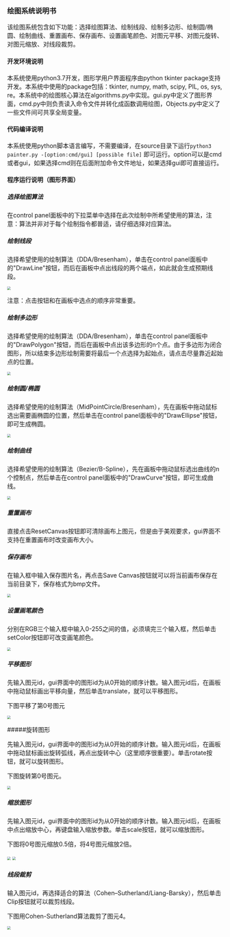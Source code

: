 ### 绘图系统说明书

该绘图系统包含如下功能：选择绘图算法、绘制线段、绘制多边形、绘制圆/椭圆、绘制曲线、重置画布、保存画布、设置画笔颜色、对图元平移、对图元旋转、对图元缩放、对线段裁剪。

#### 开发环境说明

本系统使用python3.7开发，图形学用户界面程序由python tkinter package支持开发。本系统中使用的package包括：tkinter, numpy, math, scipy, PIL, os, sys, re。本系统中的绘图核心算法在algorithms.py中实现。gui.py中定义了图形界面，cmd.py中则负责读入命令文件并转化成函数调用绘图，Objects.py中定义了一些文件间可共享全局变量。

#### 代码编译说明

本系统使用python脚本语言编写，不需要编译，在source目录下运行`python3  painter.py -[option:cmd/gui] [possible file]` 即可运行。option可以是cmd或者gui，如果选择cmd则在后面附加命令文件地址，如果选择gui即可直接运行。

#### 程序运行说明（图形界面）

##### 选择绘图算法

在control panel面板中的下拉菜单中选择在此次绘制中所希望使用的算法，注意：算法并非对于每个绘制指令都普适，请仔细选择对应算法。

##### 绘制线段

选择希望使用的绘制算法（DDA/Bresenham），单击在control panel面板中的"DrawLine"按钮，而后在画板中点出线段的两个端点，如此就会生成预期线段。

<img src="picture/image-20190615155801825.png" style="zoom:50%" />

注意：点击按钮和在画板中选点的顺序非常重要。

##### 绘制多边形

选择希望使用的绘制算法（DDA/Bresenham），单击在control panel面板中的"DrawPolygon"按钮，而后在画板中点出该多边形的n个点。由于多边形为闭合图形，所以结束多边形绘制需要将最后一个点选择为起始点，请点击尽量靠近起始点的位置。



<img src="picture/image-20190615155850720.png" style="zoom:50%" />

##### 绘制圆/椭圆

选择希望使用的绘制算法（MidPointCircle/Bresenham），先在画板中拖动鼠标选出需要画椭圆的位置，然后单击在control panel面板中的"DrawEllipse"按钮，即可生成椭圆。

<img src="picture/image-20190615155934070.png" style="zoom:50%" />

##### 绘制曲线

选择希望使用的绘制算法（Bezier/B-Spline），先在画板中拖动鼠标选出曲线的n个控制点，然后单击在control panel面板中的"DrawCurve"按钮，即可生成曲线。



<img src="picture/image-20190615160110409.png" style="zoom:50%" />

##### 重置画布

直接点击ResetCanvas按钮即可清除画布上图元，但是由于美观要求，gui界面不支持在重置画布时改变画布大小。

##### 保存画布

在输入框中输入保存图片名，再点击Save Canvas按钮就可以将当前画布保存在当前目录下，保存格式为bmp文件。

<img src="picture/test.bmp" style="zoom:50%" />

##### 设置画笔颜色

分别在RGB三个输入框中输入0-255之间的值，必须填完三个输入框，然后单击setColor按钮即可改变画笔颜色。



<img src="picture/image-20190615160352948.png" style="zoom:50%" />

##### 平移图形

先输入图元id，gui界面中的图形id为从0开始的顺序计数。输入图元id后，在画板中拖动鼠标画出平移向量，然后单击translate，就可以平移图形。

下图平移了第0号图元

<img src="picture/image-20190615160438572.png" style="zoom:50%" />

#####旋转图形

先输入图元id，gui界面中的图形id为从0开始的顺序计数。输入图元id后，在画板中拖动鼠标画出旋转弧线，再点出旋转中心（这里顺序很重要）。单击rotate按钮，就可以旋转图形。

下图旋转第0号图元。

<img src="picture/image-20190615160525073.png" style="zoom:50%" />

##### 缩放图形

先输入图元id，gui界面中的图形id为从0开始的顺序计数。输入图元id后，在画板中点出缩放中心，再键盘输入缩放参数。单击scale按钮，就可以缩放图形。

下图将0号图元缩放0.5倍，将4号图元缩放2倍。

<img src="picture/image-20190615160915036.png" style="zoom:50%" />

<img src="picture/image-20190615161132193.png" style="zoom:50%" />



##### 线段裁剪

输入图元id，再选择适合的算法（Cohen–Sutherland/Liang-Barsky），然后单击Clip按钮就可以裁剪线段。

下图用Cohen-Sutherland算法裁剪了图元4。

<img src="picture/image-20190615161347348.png" style="zoom:50%" />




